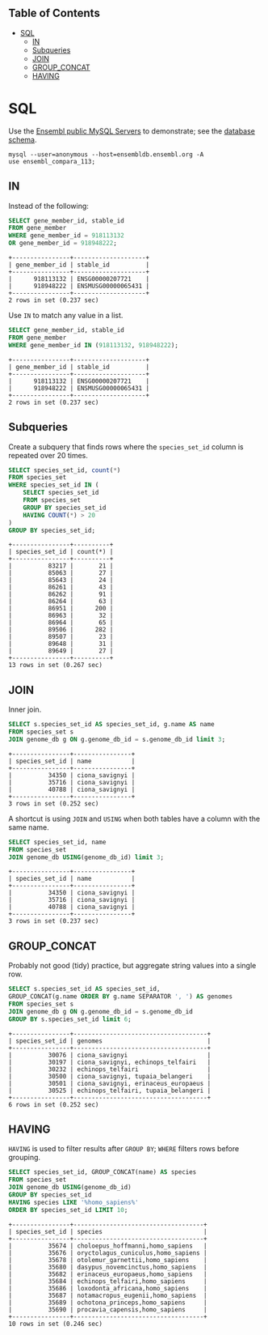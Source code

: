 ## Table of Contents

- [SQL](#sql)
  - [IN](#in)
  - [Subqueries](#subqueries)
  - [JOIN](#join)
  - [GROUP_CONCAT](#group_concat)
  - [HAVING](#having)

# SQL

Use the [Ensembl public MySQL Servers](https://www.ensembl.org/info/data/mysql.html?redirect=no) to demonstrate; see the [database schema](https://www.ensembl.org/info/docs/api/core/core_schema.html).

```console
mysql --user=anonymous --host=ensembldb.ensembl.org -A
use ensembl_compara_113;
```

## IN

Instead of the following:

```sql
SELECT gene_member_id, stable_id
FROM gene_member
WHERE gene_member_id = 918113132
OR gene_member_id = 918948222;
```
```
+----------------+--------------------+
| gene_member_id | stable_id          |
+----------------+--------------------+
|      918113132 | ENSG00000207721    |
|      918948222 | ENSMUSG00000065431 |
+----------------+--------------------+
2 rows in set (0.237 sec)
```

Use `IN` to match any value in a list.

```sql
SELECT gene_member_id, stable_id
FROM gene_member
WHERE gene_member_id IN (918113132, 918948222);
```
```
+----------------+--------------------+
| gene_member_id | stable_id          |
+----------------+--------------------+
|      918113132 | ENSG00000207721    |
|      918948222 | ENSMUSG00000065431 |
+----------------+--------------------+
2 rows in set (0.237 sec)
```

## Subqueries

Create a subquery that finds rows where the `species_set_id` column is repeated over 20 times.

```sql
SELECT species_set_id, count(*)
FROM species_set
WHERE species_set_id IN (
    SELECT species_set_id
    FROM species_set
    GROUP BY species_set_id
    HAVING COUNT(*) > 20
)
GROUP BY species_set_id;
```
```
+----------------+----------+
| species_set_id | count(*) |
+----------------+----------+
|          83217 |       21 |
|          85063 |       27 |
|          85643 |       24 |
|          86261 |       43 |
|          86262 |       91 |
|          86264 |       63 |
|          86951 |      200 |
|          86963 |       32 |
|          86964 |       65 |
|          89506 |      282 |
|          89507 |       23 |
|          89648 |       31 |
|          89649 |       27 |
+----------------+----------+
13 rows in set (0.267 sec)
```

## JOIN

Inner join.

```sql
SELECT s.species_set_id AS species_set_id, g.name AS name
FROM species_set s
JOIN genome_db g ON g.genome_db_id = s.genome_db_id limit 3;
```
```
+----------------+----------------+
| species_set_id | name           |
+----------------+----------------+
|          34350 | ciona_savignyi |
|          35716 | ciona_savignyi |
|          40788 | ciona_savignyi |
+----------------+----------------+
3 rows in set (0.252 sec)
```

A shortcut is using `JOIN` and `USING` when both tables have a column with the same name.

```sql
SELECT species_set_id, name
FROM species_set
JOIN genome_db USING(genome_db_id) limit 3;
```
```
+----------------+----------------+
| species_set_id | name           |
+----------------+----------------+
|          34350 | ciona_savignyi |
|          35716 | ciona_savignyi |
|          40788 | ciona_savignyi |
+----------------+----------------+
3 rows in set (0.237 sec)
```

## GROUP_CONCAT

Probably not good (tidy) practice, but aggregate string values into a single row.

```sql
SELECT s.species_set_id AS species_set_id,
GROUP_CONCAT(g.name ORDER BY g.name SEPARATOR ', ') AS genomes
FROM species_set s
JOIN genome_db g ON g.genome_db_id = s.genome_db_id
GROUP BY s.species_set_id limit 6;
```
```
+----------------+-------------------------------------+
| species_set_id | genomes                             |
+----------------+-------------------------------------+
|          30076 | ciona_savignyi                      |
|          30197 | ciona_savignyi, echinops_telfairi   |
|          30232 | echinops_telfairi                   |
|          30500 | ciona_savignyi, tupaia_belangeri    |
|          30501 | ciona_savignyi, erinaceus_europaeus |
|          30525 | echinops_telfairi, tupaia_belangeri |
+----------------+-------------------------------------+
6 rows in set (0.252 sec)
```

## HAVING

`HAVING` is used to filter results after `GROUP BY`; `WHERE` filters rows before grouping.

```sql
SELECT species_set_id, GROUP_CONCAT(name) AS species
FROM species_set
JOIN genome_db USING(genome_db_id)
GROUP BY species_set_id
HAVING species LIKE '%homo_sapiens%'
ORDER BY species_set_id LIMIT 10;
```
```
+----------------+------------------------------------+
| species_set_id | species                            |
+----------------+------------------------------------+
|          35674 | choloepus_hoffmanni,homo_sapiens   |
|          35676 | oryctolagus_cuniculus,homo_sapiens |
|          35678 | otolemur_garnettii,homo_sapiens    |
|          35680 | dasypus_novemcinctus,homo_sapiens  |
|          35682 | erinaceus_europaeus,homo_sapiens   |
|          35684 | echinops_telfairi,homo_sapiens     |
|          35686 | loxodonta_africana,homo_sapiens    |
|          35687 | notamacropus_eugenii,homo_sapiens  |
|          35689 | ochotona_princeps,homo_sapiens     |
|          35690 | procavia_capensis,homo_sapiens     |
+----------------+------------------------------------+
10 rows in set (0.246 sec)
```
